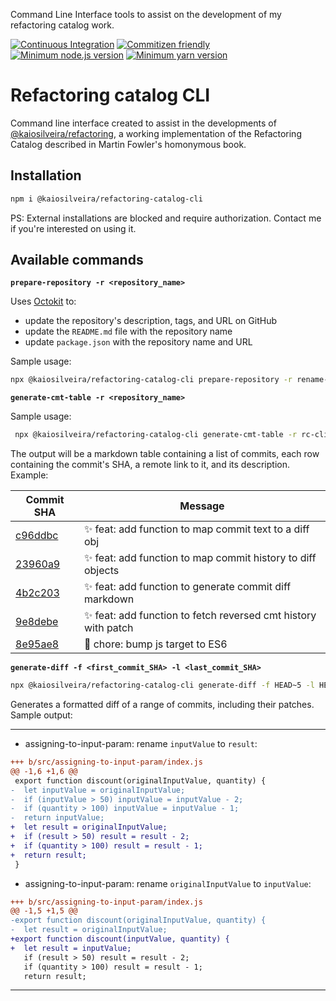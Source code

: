 Command Line Interface tools to assist on the development of my refactoring catalog work.

[![Continuous Integration](https://github.com/kaiosilveira/refactoring-catalog-cli/actions/workflows/ci.yml/badge.svg)](https://github.com/kaiosilveira/refactoring-catalog-cli/actions/workflows/ci.yml)
[![Commitizen friendly](https://img.shields.io/badge/commitizen-friendly-brightgreen.svg)](http://commitizen.github.io/cz-cli/)
[![Minimum node.js version](https://img.shields.io/badge/nodejs-18.17.1-GREEN.svg)](https://github.com/kaiosilveira/refactoring-catalog-cli)
[![Minimum yarn version](https://img.shields.io/badge/yarn-1.22.19-GREEN.svg)](https://github.com/kaiosilveira/refactoring-catalog-cli)

# Refactoring catalog CLI

Command line interface created to assist in the developments of [@kaiosilveira/refactoring](https://github.com/kaiosilveira/refactoring), a working implementation of the Refactoring Catalog described in Martin Fowler's homonymous book.

## Installation

```bash
npm i @kaiosilveira/refactoring-catalog-cli
```

PS: External installations are blocked and require authorization. Contact me if you're interested on using it.

## Available commands

**`prepare-repository -r <repository_name>`**

Uses [Octokit](https://github.com/octokit) to:

- update the repository's description, tags, and URL on GitHub
- update the `README.md` file with the repository name
- update `package.json` with the repository name and URL

Sample usage:

```bash
npx @kaiosilveira/refactoring-catalog-cli prepare-repository -r rename-field
```

**`generate-cmt-table -r <repository_name>`**

Sample usage:

```bash
 npx @kaiosilveira/refactoring-catalog-cli generate-cmt-table -r rc-cli
```

The output will be a markdown table containing a list of commits, each row containing the commit's SHA, a remote link to it, and its description. Example:

| Commit SHA                                                                                     | Message                                                        |
| ---------------------------------------------------------------------------------------------- | -------------------------------------------------------------- |
| [c96ddbc](https://github.com/kaiosilveira/tst/commit/c96ddbc298d8ea11c432942192bdb817580c5d68) | ✨ feat: add function to map commit text to a diff obj         |
| [23960a9](https://github.com/kaiosilveira/tst/commit/23960a95448bc0db035b669b080b03ed0f359985) | ✨ feat: add function to map commit history to diff objects    |
| [4b2c203](https://github.com/kaiosilveira/tst/commit/4b2c20316e702a5fa71604968ed91fce211c90d6) | ✨ feat: add function to generate commit diff markdown         |
| [9e8debe](https://github.com/kaiosilveira/tst/commit/9e8debea6bffbe706ecf5f05b4895cb52e591921) | ✨ feat: add function to fetch reversed cmt history with patch |
| [8e95ae8](https://github.com/kaiosilveira/tst/commit/8e95ae894a9c03c660674469a1fa89d8130a63b3) | 🤖 chore: bump js target to ES6                                |

**`generate-diff -f <first_commit_SHA> -l <last_commit_SHA>`**

```bash
npx @kaiosilveira/refactoring-catalog-cli generate-diff -f HEAD~5 -l HEAD~1 > TEST.md
```

Generates a formatted diff of a range of commits, including their patches. Sample output:

---

- assigning-to-input-param: rename `inputValue` to `result`:

```diff
+++ b/src/assigning-to-input-param/index.js
@@ -1,6 +1,6 @@
 export function discount(originalInputValue, quantity) {
-  let inputValue = originalInputValue;
-  if (inputValue > 50) inputValue = inputValue - 2;
-  if (quantity > 100) inputValue = inputValue - 1;
-  return inputValue;
+  let result = originalInputValue;
+  if (result > 50) result = result - 2;
+  if (quantity > 100) result = result - 1;
+  return result;
 }
```

- assigning-to-input-param: rename `originalInputValue` to `inputValue`:

```diff
+++ b/src/assigning-to-input-param/index.js
@@ -1,5 +1,5 @@
-export function discount(originalInputValue, quantity) {
-  let result = originalInputValue;
+export function discount(inputValue, quantity) {
+  let result = inputValue;
   if (result > 50) result = result - 2;
   if (quantity > 100) result = result - 1;
   return result;
```

---
